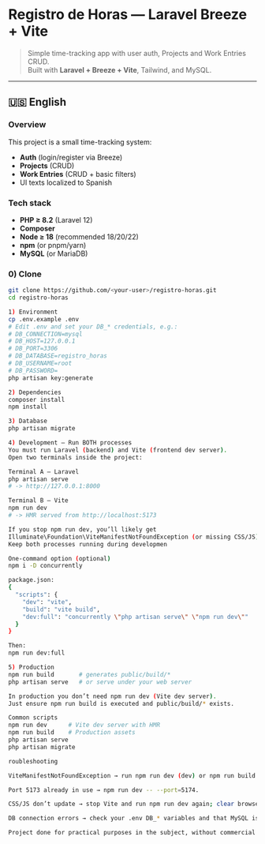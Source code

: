# Registro de Horas — Laravel Breeze + Vite

> Simple time-tracking app with user auth, Projects and Work Entries CRUD.  
> Built with **Laravel + Breeze + Vite**, Tailwind, and MySQL.

---

## 🇺🇸 English

### Overview
This project is a small time-tracking system:
- **Auth** (login/register via Breeze)
- **Projects** (CRUD)
- **Work Entries** (CRUD + basic filters)
- UI texts localized to Spanish

### Tech stack
- **PHP ≥ 8.2** (Laravel 12)
- **Composer**
- **Node ≥ 18** (recommended 18/20/22)
- **npm** (or pnpm/yarn)
- **MySQL** (or MariaDB)

### 0) Clone
```bash
git clone https://github.com/<your-user>/registro-horas.git
cd registro-horas

1) Environment
cp .env.example .env
# Edit .env and set your DB_* credentials, e.g.:
# DB_CONNECTION=mysql
# DB_HOST=127.0.0.1
# DB_PORT=3306
# DB_DATABASE=registro_horas
# DB_USERNAME=root
# DB_PASSWORD=
php artisan key:generate

2) Dependencies
composer install
npm install

3) Database
php artisan migrate

4) Development — Run BOTH processes
You must run Laravel (backend) and Vite (frontend dev server).
Open two terminals inside the project:

Terminal A — Laravel
php artisan serve
# -> http://127.0.0.1:8000

Terminal B — Vite
npm run dev
# -> HMR served from http://localhost:5173

If you stop npm run dev, you’ll likely get
Illuminate\Foundation\ViteManifestNotFoundException (or missing CSS/JS).
Keep both processes running during developmen

One-command option (optional)
npm i -D concurrently

package.json:
{
  "scripts": {
    "dev": "vite",
    "build": "vite build",
    "dev:full": "concurrently \"php artisan serve\" \"npm run dev\""
  }
}

Then:
npm run dev:full

5) Production
npm run build       # generates public/build/*
php artisan serve   # or serve under your web server

In production you don’t need npm run dev (Vite dev server).
Just ensure npm run build is executed and public/build/* exists.

Common scripts
npm run dev      # Vite dev server with HMR
npm run build    # Production assets
php artisan serve
php artisan migrate

roubleshooting

ViteManifestNotFoundException → run npm run dev (dev) or npm run build (prod).

Port 5173 already in use → npm run dev -- --port=5174.

CSS/JS don’t update → stop Vite and run npm run dev again; clear browser cache.

DB connection errors → check your .env DB_* variables and that MySQL is running.

Project done for practical purposes in the subject, without commercial purposes


